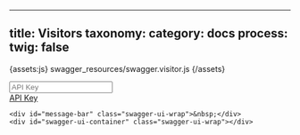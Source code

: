 
---
title: Visitors
taxonomy:
    category: docs
process:
	twig: false
---
{assets:js}
swagger_resources/swagger.visitor.js
{/assets}

<div class="swagger-section">
	<div id='header'>
	    <div class="swagger-ui-wrap">
	        <form id='api_selector'>
	            <div class='input'><input placeholder="API Key" id="input_apiKey" name="apiKey" type="text"/></div>
	            <div class='input explore-btn'><a id="explore" href="#">API Key</a></div>
	        </form>
	    </div>
	</div>

	<div id="message-bar" class="swagger-ui-wrap">&nbsp;</div>
	<div id="swagger-ui-container" class="swagger-ui-wrap"></div>
</div>


